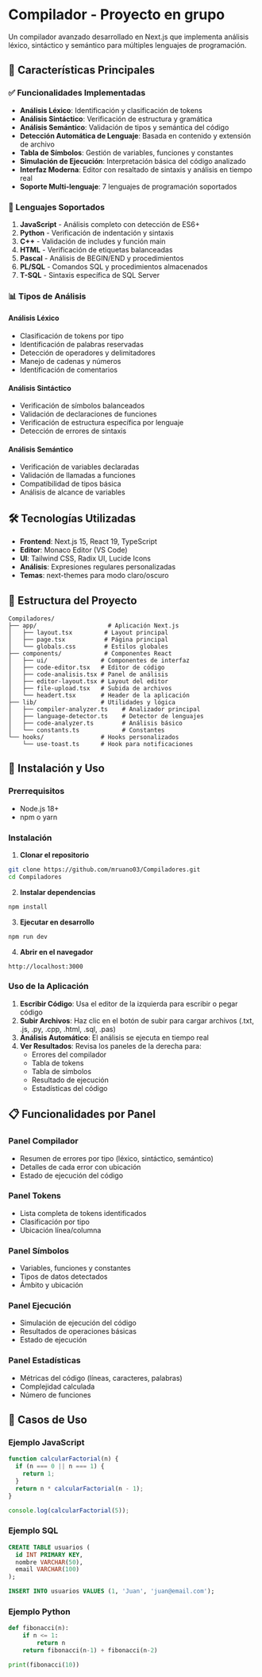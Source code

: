 # Compilador - Proyecto en grupo 

Un compilador avanzado desarrollado en Next.js que implementa análisis léxico, sintáctico y semántico para múltiples lenguajes de programación.

## 🚀 Características Principales

### ✅ Funcionalidades Implementadas

- **Análisis Léxico**: Identificación y clasificación de tokens
- **Análisis Sintáctico**: Verificación de estructura y gramática
- **Análisis Semántico**: Validación de tipos y semántica del código
- **Detección Automática de Lenguaje**: Basada en contenido y extensión de archivo
- **Tabla de Símbolos**: Gestión de variables, funciones y constantes
- **Simulación de Ejecución**: Interpretación básica del código analizado
- **Interfaz Moderna**: Editor con resaltado de sintaxis y análisis en tiempo real
- **Soporte Multi-lenguaje**: 7 lenguajes de programación soportados

### 🔧 Lenguajes Soportados

1. **JavaScript** - Análisis completo con detección de ES6+
2. **Python** - Verificación de indentación y sintaxis
3. **C++** - Validación de includes y función main
4. **HTML** - Verificación de etiquetas balanceadas
5. **Pascal** - Análisis de BEGIN/END y procedimientos
6. **PL/SQL** - Comandos SQL y procedimientos almacenados
7. **T-SQL** - Sintaxis específica de SQL Server

### 📊 Tipos de Análisis

#### Análisis Léxico
- Clasificación de tokens por tipo
- Identificación de palabras reservadas
- Detección de operadores y delimitadores
- Manejo de cadenas y números
- Identificación de comentarios

#### Análisis Sintáctico
- Verificación de símbolos balanceados
- Validación de declaraciones de funciones
- Verificación de estructura específica por lenguaje
- Detección de errores de sintaxis

#### Análisis Semántico
- Verificación de variables declaradas
- Validación de llamadas a funciones
- Compatibilidad de tipos básica
- Análisis de alcance de variables

## 🛠️ Tecnologías Utilizadas

- **Frontend**: Next.js 15, React 19, TypeScript
- **Editor**: Monaco Editor (VS Code)
- **UI**: Tailwind CSS, Radix UI, Lucide Icons
- **Análisis**: Expresiones regulares personalizadas
- **Temas**: next-themes para modo claro/oscuro

## 📁 Estructura del Proyecto

```
Compiladores/
├── app/                    # Aplicación Next.js
│   ├── layout.tsx         # Layout principal
│   ├── page.tsx           # Página principal
│   └── globals.css        # Estilos globales
├── components/            # Componentes React
│   ├── ui/               # Componentes de interfaz
│   ├── code-editor.tsx   # Editor de código
│   ├── code-analisis.tsx # Panel de análisis
│   ├── editor-layout.tsx # Layout del editor
│   ├── file-upload.tsx   # Subida de archivos
│   └── headert.tsx       # Header de la aplicación
├── lib/                  # Utilidades y lógica
│   ├── compiler-analyzer.ts    # Analizador principal
│   ├── language-detector.ts    # Detector de lenguajes
│   ├── code-analyzer.ts        # Análisis básico
│   └── constants.ts            # Constantes
└── hooks/                # Hooks personalizados
    └── use-toast.ts      # Hook para notificaciones
```

## 🚀 Instalación y Uso

### Prerrequisitos
- Node.js 18+ 
- npm o yarn

### Instalación

1. **Clonar el repositorio**
```bash
git clone https://github.com/mruano03/Compiladores.git
cd Compiladores
```

2. **Instalar dependencias**
```bash
npm install
```

3. **Ejecutar en desarrollo**
```bash
npm run dev
```

4. **Abrir en el navegador**
```
http://localhost:3000
```

### Uso de la Aplicación

1. **Escribir Código**: Usa el editor de la izquierda para escribir o pegar código
2. **Subir Archivos**: Haz clic en el botón de subir para cargar archivos (.txt, .js, .py, .cpp, .html, .sql, .pas)
3. **Análisis Automático**: El análisis se ejecuta en tiempo real
4. **Ver Resultados**: Revisa los paneles de la derecha para:
   - Errores del compilador
   - Tabla de tokens
   - Tabla de símbolos
   - Resultado de ejecución
   - Estadísticas del código

## 📋 Funcionalidades por Panel

### Panel Compilador
- Resumen de errores por tipo (léxico, sintáctico, semántico)
- Detalles de cada error con ubicación
- Estado de ejecución del código

### Panel Tokens
- Lista completa de tokens identificados
- Clasificación por tipo
- Ubicación línea/columna

### Panel Símbolos
- Variables, funciones y constantes
- Tipos de datos detectados
- Ámbito y ubicación

### Panel Ejecución
- Simulación de ejecución del código
- Resultados de operaciones básicas
- Estado de ejecución

### Panel Estadísticas
- Métricas del código (líneas, caracteres, palabras)
- Complejidad calculada
- Número de funciones

## 🎯 Casos de Uso

### Ejemplo JavaScript
```javascript
function calcularFactorial(n) {
  if (n === 0 || n === 1) {
    return 1;
  }
  return n * calcularFactorial(n - 1);
}

console.log(calcularFactorial(5));
```

### Ejemplo SQL
```sql
CREATE TABLE usuarios (
  id INT PRIMARY KEY,
  nombre VARCHAR(50),
  email VARCHAR(100)
);

INSERT INTO usuarios VALUES (1, 'Juan', 'juan@email.com');
```

### Ejemplo Python
```python
def fibonacci(n):
    if n <= 1:
        return n
    return fibonacci(n-1) + fibonacci(n-2)

print(fibonacci(10))
```
